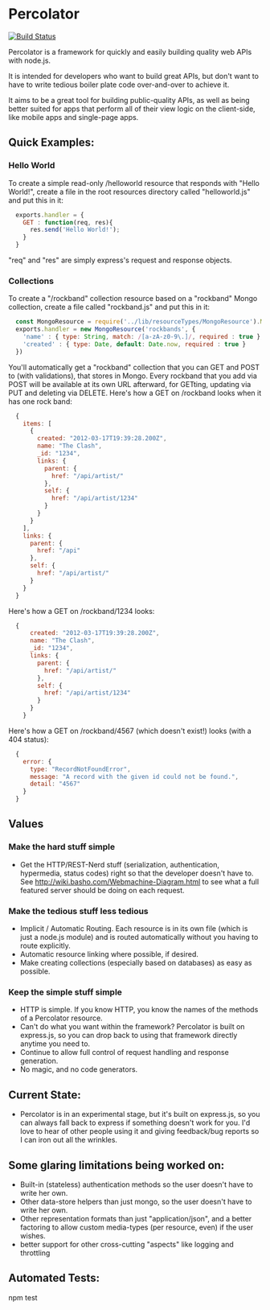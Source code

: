 # Percolator
[![Build
Status](https://secure.travis-ci.org/cainus/percolator.png?branch=master)](http://travis-ci.org/cainus/percolator)

Percolator is a framework for quickly and easily building quality web APIs with node.js.  

It is intended for developers who want to build great APIs, but don't want to
have to write tedious boiler plate code over-and-over to achieve it.

It aims to be a great tool for building public-quality APIs, as well as being
better suited for apps that perform all of their view logic on the client-side,
like mobile apps and single-page apps.


## Quick Examples:

### Hello World
To create a simple read-only /helloworld resource that responds with "Hello
World!", create a file in the root resources directory called "helloworld.js"
and put this in it:

```javascript
  exports.handler = {
    GET : function(req, res){
      res.send('Hello World!');
    }
  }
```

"req" and "res" are simply express's request and response objects.

### Collections
To create a "/rockband" collection resource based on a "rockband" Mongo collection, 
create a file called "rockband.js" and put this in it:

```javascript
  const MongoResource = require('../lib/resourceTypes/MongoResource').MongoResource;
  exports.handler = new MongoResource('rockbands', {
    'name' : { type: String, match: /[a-zA-z0-9\.]/, required : true },
    'created' : { type: Date, default: Date.now, required : true }
  })
```

You'll automatically get a "rockband" collection that you can GET and POST to
(with validations), that stores in Mongo.  Every rockband that you add via POST
will be available at its own URL afterward, for GETting, updating via PUT and
deleting via DELETE.  Here's how a GET on /rockband looks when it has one rock
band:

```javascript
  {
    items: [
      {
        created: "2012-03-17T19:39:28.200Z",
        name: "The Clash",
        _id: "1234",
        links: {
          parent: {
            href: "/api/artist/"
          },
          self: {
            href: "/api/artist/1234"
          }
        }
      }
    ],
    links: {
      parent: {
        href: "/api"
      },
      self: {
        href: "/api/artist/"
      }
    }
  }
```

Here's how a GET on /rockband/1234 looks:

```javascript
  {
      created: "2012-03-17T19:39:28.200Z",
      name: "The Clash",
      _id: "1234",
      links: {
        parent: {
          href: "/api/artist/"
        },
        self: {
          href: "/api/artist/1234"
        }
      }
    }
```

Here's how a GET on /rockband/4567 (which doesn't exist!) looks (with a 404
status):

```javascript
  {
    error: {
      type: "RecordNotFoundError",
      message: "A record with the given id could not be found.",
      detail: "4567"
    }
  }
```

## Values
### Make the hard stuff simple
* Get the HTTP/REST-Nerd stuff (serialization, authentication, hypermedia, status codes) right so that the developer doesn't have to.  See http://wiki.basho.com/Webmachine-Diagram.html 
to see what a full featured server should be doing on each request.

### Make the tedious stuff less tedious
* Implicit / Automatic Routing.  Each resource is in its own file (which is just a node.js module) and is routed 
automatically without you having to route explicitly.
* Automatic resource linking where possible, if desired.
* Make creating collections (especially based on databases) as easy as possible.

### Keep the simple stuff simple
* HTTP is simple.  If you know HTTP, you know the names of the methods of a Percolator resource.
* Can't do what you want within the framework?  Percolator is built on express.js, so you can 
drop back to using that framework directly anytime you need to.
* Continue to allow full control of request handling and response generation.
* No magic, and no code generators.

## Current State:
* Percolator is in an experimental stage, but it's built on express.js, so you 
can always fall back to express if something doesn't work for you.  I'd 
love to hear of other people using it and giving feedback/bug reports so I can 
iron out all the wrinkles.  

## Some glaring limitations being worked on:
* Built-in (stateless) authentication methods so the user doesn't have to write her own.
* Other data-store helpers than just mongo, so the user doesn't have to write her own.
* Other representation formats than just "application/json", and a better factoring to 
allow custom media-types (per resource, even) if the user wishes.
* better support for other cross-cutting "aspects" like logging and throttling

## Automated Tests:
npm test
